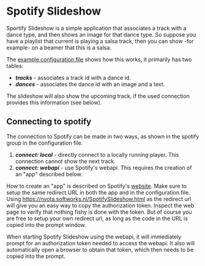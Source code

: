 # Spotify Slideshow

Sportify Slideshow is a simple application that associates a track with a dance type,
and then shows an image for that dance type.
So suppose you have a playlist that current is playing a salsa track, then you can show -for example- on a beamer that this is a salsa.

The [example configuration file](src/main/resources/example.config.tecl) shows how this works, 
it primarily has two tables:
* _**tracks**_ - associates a track id with a dance id.
* _**dances**_ - associates the dance id with an image and a text.

The slideshow will also show the upcoming track, if the used connection provides this information (see below).

## Connecting to spotify
The connection to Spotify can be made in two ways, as shown in the spotify group in the configuration file.
1. _**connect: local**_ - directly connect to a locally running player. This connection cannot show the next track.
2. _**connect: webapi**_ - use Spotify's webapi. This requires the creation of an "app" described below.

How to create an "app" is described on Spotify's [website](https://developer.spotify.com/documentation/web-api/tutorials/getting-started#create-an-app).
Make sure to setup the same redirect URL in both the app and in the configuration file.
Using https://nyota.softworks.nl/SpotifySlideshow.html as the redirect url will give you an easy way to copy the authorization token.
Inspect the web page to verify that nothing fishy is done with the token. 
But of course you are free to setup your own redirect url, as long as the code in the URL is copied into the prompt window.

When starting Spotify Slideshow using the webapi, it will immediately prompt for an authorization token needed to access the webapi.
It also will automatically open a browser to obtain that token, which then needs to be copied into the prompt.